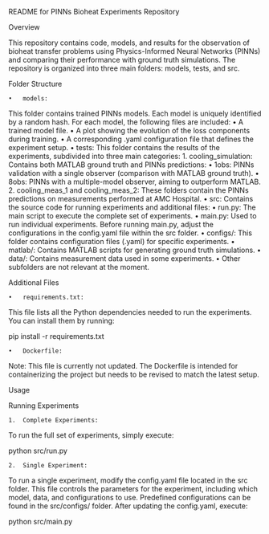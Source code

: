 README for PINNs Bioheat Experiments Repository

Overview

This repository contains code, models, and results for the observation of bioheat transfer problems using Physics-Informed Neural Networks (PINNs) and comparing their performance with ground truth simulations. The repository is organized into three main folders: models, tests, and src.

Folder Structure

	•	models:
This folder contains trained PINNs models. Each model is uniquely identified by a random hash. For each model, the following files are included:
	•	A trained model file.
	•	A plot showing the evolution of the loss components during training.
	•	A corresponding .yaml configuration file that defines the experiment setup.
	•	tests:
This folder contains the results of the experiments, subdivided into three main categories:
	1.	cooling_simulation:
Contains both MATLAB ground truth and PINNs predictions:
	•	1obs: PINNs validation with a single observer (comparison with MATLAB ground truth).
	•	8obs: PINNs with a multiple-model observer, aiming to outperform MATLAB.
	2.	cooling_meas_1 and cooling_meas_2:
These folders contain the PINNs predictions on measurements performed at AMC Hospital.
	•	src:
Contains the source code for running experiments and additional files:
	•	run.py: The main script to execute the complete set of experiments.
	•	main.py: Used to run individual experiments. Before running main.py, adjust the configurations in the config.yaml file within the src folder.
	•	configs/: This folder contains configuration files (.yaml) for specific experiments.
	•	matlab/: Contains MATLAB scripts for generating ground truth simulations.
	•	data/: Contains measurement data used in some experiments.
	•	Other subfolders are not relevant at the moment.

Additional Files

	•	requirements.txt:
This file lists all the Python dependencies needed to run the experiments. You can install them by running:

pip install -r requirements.txt


	•	Dockerfile:
Note: This file is currently not updated. The Dockerfile is intended for containerizing the project but needs to be revised to match the latest setup.

Usage

Running Experiments

	1.	Complete Experiments:
To run the full set of experiments, simply execute:

python src/run.py


	2.	Single Experiment:
To run a single experiment, modify the config.yaml file located in the src folder. This file controls the parameters for the experiment, including which model, data, and configurations to use. Predefined configurations can be found in the src/configs/ folder. After updating the config.yaml, execute:

python src/main.py

